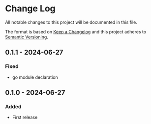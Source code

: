 # Change Log
All notable changes to this project will be documented in this file.

The format is based on [Keep a Changelog](http://keepachangelog.com/)
and this project adheres to [Semantic Versioning](http://semver.org/).

## 0.1.1 - 2024-06-27
### Fixed
- go module declaration

## 0.1.0 - 2024-06-27
### Added
- First release
